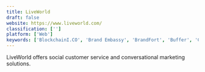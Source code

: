 ```yaml
---
title: LiveWorld
draft: false 
website: https://www.liveworld.com/
classification: ['']
platform: ['Web']
keywords: ['BlockchainI.CO', 'Brand Embassy', 'BrandFort', 'Buffer', 'CX Company', 'CleanSpeak', 'Conversity', 'Conversocial', 'CrowdSource', 'Engagor', 'Lithium', 'Piio', 'Sparkcentral', 'Talkus', 'Trolldor', 'WebPurify', 'Zendesk Support']
---
```

LiveWorld offers social customer service and conversational marketing solutions.